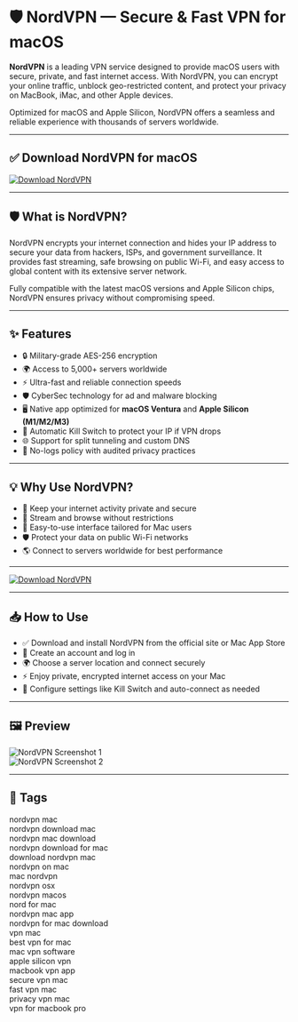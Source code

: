 # 🛡️ NordVPN — Secure & Fast VPN for macOS

**NordVPN** is a leading VPN service designed to provide macOS users with secure, private, and fast internet access. With NordVPN, you can encrypt your online traffic, unblock geo-restricted content, and protect your privacy on MacBook, iMac, and other Apple devices.

Optimized for macOS and Apple Silicon, NordVPN offers a seamless and reliable experience with thousands of servers worldwide.

---

## ✅ Download NordVPN for macOS  
[![Download NordVPN](https://img.shields.io/badge/Download-NordVPN-blueviolet)](#)

---

## 🛡️ What is NordVPN?

NordVPN encrypts your internet connection and hides your IP address to secure your data from hackers, ISPs, and government surveillance. It provides fast streaming, safe browsing on public Wi-Fi, and easy access to global content with its extensive server network.

Fully compatible with the latest macOS versions and Apple Silicon chips, NordVPN ensures privacy without compromising speed.

---

## ✨ Features

- 🔒 Military-grade AES-256 encryption  
- 🌍 Access to 5,000+ servers worldwide  
- ⚡ Ultra-fast and reliable connection speeds  
- 🛡 CyberSec technology for ad and malware blocking  
- 🖥 Native app optimized for **macOS Ventura** and **Apple Silicon (M1/M2/M3)**  
- 🔄 Automatic Kill Switch to protect your IP if VPN drops  
- 🌐 Support for split tunneling and custom DNS  
- 🔐 No-logs policy with audited privacy practices  

---

## 💡 Why Use NordVPN?

- 🔐 Keep your internet activity private and secure  
- 🚀 Stream and browse without restrictions  
- 🧩 Easy-to-use interface tailored for Mac users  
- 🛡 Protect your data on public Wi-Fi networks  
- 🌎 Connect to servers worldwide for best performance  

---

[![Download NordVPN](https://img.shields.io/badge/Download-NordVPN-blueviolet)](#)

---

## 📥 How to Use

- ✅ Download and install NordVPN from the official site or Mac App Store  
- 🔐 Create an account and log in  
- 🌍 Choose a server location and connect securely  
- ⚡ Enjoy private, encrypted internet access on your Mac  
- 🔄 Configure settings like Kill Switch and auto-connect as needed  

---

## 🖼 Preview

![NordVPN Screenshot 1](https://www.security.org/app/uploads/2023/12/NordVPN-on-Mac.png)  
![NordVPN Screenshot 2](https://www.security.org/app/uploads/2023/12/NordVPN-connected-to-Australia.png)

---

## 📌 Tags

nordvpn mac  
nordvpn download mac  
nordvpn mac download  
nordvpn download for mac  
download nordvpn mac  
nordvpn on mac  
mac nordvpn  
nordvpn osx  
nordvpn macos  
nord for mac  
nordvpn mac app  
nordvpn for mac download  
vpn mac  
best vpn for mac  
mac vpn software  
apple silicon vpn  
macbook vpn app  
secure vpn mac  
fast vpn mac  
privacy vpn mac  
vpn for macbook pro  
